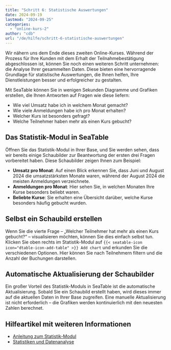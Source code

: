 ```yaml
---
title: "Schritt 6: Statistische Auswertungen"
date: 2024-09-19
lastmod: "2024-09-25"
categories: 
  - "online-kurs-2"
author: "cdb"
url: "/de/hilfe/schritt-6-statistische-auswertungen"
---
```


Wir nähern uns dem Ende dieses zweiten Online-Kurses. Während der Prozess für Ihre Kunden mit dem Erhalt der Teilnahmebestätigung abgeschlossen ist, können Sie noch einen weiteren Schritt unternehmen: die Analyse Ihrer gesammelten Daten. Diese bieten eine hervorragende Grundlage für statistische Auswertungen, die Ihnen helfen, Ihre Dienstleistungen besser und erfolgreicher zu gestalten.

Mit SeaTable können Sie in wenigen Sekunden Diagramme und Grafiken erstellen, die Ihnen Antworten auf Fragen wie diese liefern:

- Wie viel Umsatz habe ich in welchem Monat gemacht?
- Wie viele Anmeldungen habe ich pro Monat erhalten?
- Welcher Kurs ist besonders gefragt?
- Welche Teilnehmer haben mehr als einen Kurs gebucht?

## Das Statistik-Modul in SeaTable

Öffnen Sie das Statistik-Modul in Ihrer Base, und Sie werden sehen, dass wir bereits einige Schaubilder zur Beantwortung der ersten drei Fragen vorbereitet haben. Diese Schaubilder zeigen Ihnen zum Beispiel:

- **Umsatz pro Monat**: Auf einen Blick erkennen Sie, dass Juni und August 2024 die umsatzstärksten Monate waren, während der August 2024 die meisten Anmeldungen verzeichnete.
- **Anmeldungen pro Monat**: Hier sehen Sie, in welchen Monaten Ihre Kurse besonders beliebt waren.
- **Beliebte Kurse**: Sie erhalten eine Übersicht darüber, welche Kurse besonders häufig gebucht wurden.

## Selbst ein Schaubild erstellen

Wenn Sie die vierte Frage – „Welcher Teilnehmer hat mehr als einen Kurs gebucht?“ – visualisieren möchten, können Sie dies einfach selbst tun. Klicken Sie oben rechts im Statistik-Modul auf `{{< seatable-icon icon="dtable-icon-add-table" >}} Add chart` und erkunden Sie die verschiedenen Optionen. Hier können Sie nach Teilnehmern filtern und die Anzahl der Buchungen darstellen.

## Automatische Aktualisierung der Schaubilder

Ein großer Vorteil des Statistik-Moduls in SeaTable ist die automatische Aktualisierung. Sobald Sie ein Schaubild erstellt haben, wird dieses immer auf die aktuellen Daten in Ihrer Base zugreifen. Eine manuelle Aktualisierung ist nicht erforderlich – die Grafiken werden kontinuierlich mit den neuesten Zahlen berechnet.

## Hilfeartikel mit weiteren Informationen

- [Anleitung zum Statistik-Modul](https://seatable.io/docs/statistiken-und-datenanalyse/anleitung-zum-statistik-modul/)
- [Statistiken und Datenanalyse](https://seatable.io/docs/statistiken-und-datenanalyse/statistiken/)
